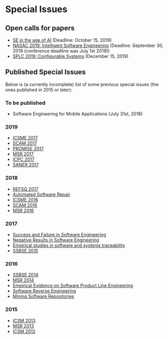 # Special Issues

## Open calls for papers

- [SE in the age of AI](2019_SE_in_the_age_of_AI.md) (Deadline: October 15, 2019)
- [NASAC 2019: Intelligent Software Engineering](http://nasac2019.zju.edu.cn/intelligent.html) (Deadline: September 30, 2019 (conference deadline was July 1st 2019))
- [SPLC 2019: Configurable Systems](https://splc2019.net/call-for-papers/call-for-empirical-software-engineering-special-issue/) (December 15, 2019)

## Published Special Issues

Below is (a currently incomplete) list of some previous special issues (the ones published in 2015 or later):

### To be published
- Software Engineering for Mobile Applications (July 31st, 2018)

### 2019
- [ICSME 2017](https://link.springer.com/article/10.1007/s10664-019-09740-7)
- [SCAM 2017](https://link.springer.com/article/10.1007/s10664-019-09745-2)
- [PROMISE 2017](https://link.springer.com/article/10.1007/s10664-019-09746-1)
- [MSR 2017](https://link.springer.com/article/10.1007/s10664-019-09724-7)
- [ICPC 2017](https://link.springer.com/article/10.1007/s10664-018-9662-1)
- [SANER 2017](https://link.springer.com/article/10.1007/s10664-018-9678-6)

### 2018
- [REFSQ 2017](https://link.springer.com/article/10.1007/s10664-018-9624-7)
- [Automated Software Repair](https://link.springer.com/article/10.1007/s10664-018-9632-7)
- [ICSME 2016](https://link.springer.com/article/10.1007/s10664-018-9631-8)
- [SCAM 2016](https://link.springer.com/article/10.1007/s10664-018-9610-0)
- [MSR 2016](https://link.springer.com/article/10.1007/s10664-018-9612-y)

### 2017
- [Success and Failure in Software Engineering](https://link.springer.com/article/10.1007/s10664-017-9505-5)
- [Negative Results in Software Engineering](https://link.springer.com/article/10.1007/s10664-017-9498-0)
- [Empirical studies in software and systems traceability](https://link.springer.com/article/10.1007/s10664-017-9509-1)
- [SSBSE 2015](https://link.springer.com/article/10.1007/s10664-017-9504-6)

### 2016
- [SSBSE 2014](https://link.springer.com/article/10.1007/s10664-016-9474-0)
- [MSR 2014](https://link.springer.com/article/10.1007/s10664-016-9450-8)
- [Empirical Evidence on Software Product Line Engineering](https://link.springer.com/article/10.1007/s10664-016-9439-3)
- [Software Reverse Engineering](https://link.springer.com/article/10.1007/s10664-016-9433-9)
- [Mining Software Repositories](https://link.springer.com/article/10.1007/s10664-016-9428-6)

### 2015
- [ICSM 2013](https://link.springer.com/article/10.1007/s10664-015-9398-0)
- [MSR 2013](https://link.springer.com/article/10.1007/s10664-015-9383-7)
- [ICSM 2012](https://link.springer.com/article/10.1007/s10664-015-9382-8)